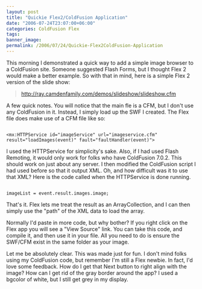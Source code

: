 ```yaml
---
layout: post
title: "Quickie Flex2/ColdFusion Application"
date: "2006-07-24T23:07:00+06:00"
categories: ColdFusion Flex 
tags: 
banner_image: 
permalink: /2006/07/24/Quickie-Flex2ColdFusion-Application
---
```


This morning I demonstrated a quick way to add a simple image browser to a ColdFusion site. Someone suggested Flash Forms, but I thought Flex 2 would make a better example. So with that in mind, here is a simple Flex 2 version of the slide show:
<!--more-->
<blockquote>
<a href="http://ray.camdenfamily.com/demos/slideshow/slideshow.cfm">http://ray.camdenfamily.com/demos/slideshow/slideshow.cfm</a>
</blockquote>

A few quick notes. You will notice that the main fle is a CFM, but I don't use any ColdFusion in it. Instead, I simply load up the SWF I created. The Flex file does make use of a CFM file like so:

<code>
&lt;mx:HTTPService id="imageService" url="imageservice.cfm" result="loadImages(event)" fault="faultHandler(event)"&gt;
</code>

I used the HTTPService for simplicity's sake. Also, if I had used Flash Remoting, it would only work for folks who have ColdFusion 7.0.2. This should work on just about any server. I then modified the ColdFusion script I had used before so that it output XML. Oh, and how difficult was it to use that XML? Here is the code called when the HTTPService is done running. 

<code>
imageList = event.result.images.image;
</code>

That's it. Flex lets me treat the result as an ArrayCollection, and I can then simply use the "path" of the XML data to load the array. 

Normally I'd paste in more code, but why bother? If you right click on the Flex app you will see a "View Source" link. You can take this code, and compile it, and then use it in your file. All you need to do is ensure the SWF/CFM exist in the same folder as your image.

Let me be absolutely clear. This was made just for fun. I don't mind folks using my ColdFusion code, but remember I'm still a Flex newbie. In fact, I'd love some feedback. How do I get that Next button to right align with the image? How can I get rid of the gray border around the app? I used a bgcolor of white, but I still get grey in my display.
